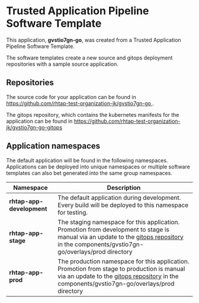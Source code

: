# Trusted Application Pipeline Software Template

This application, **gvstio7gn-go**, was created from a Trusted Application Pipeline Software Template.

The software templates create a new source and gitops deployment repositories with a sample source application. 

## Repositories

The source code for your application can be found in [https://github.com/rhtap-test-organization-jk/gvstio7gn-go ](https://github.com/rhtap-test-organization-jk/gvstio7gn-go ).
 
The gitops repository, which contains the kubernetes manifests for the application can be found in 
[https://github.com/rhtap-test-organization-jk/gvstio7gn-go-gitops ](https://github.com/rhtap-test-organization-jk/gvstio7gn-go-gitops ) 

## Application namespaces 

The default application will be found in the following namespaces. Applications can be deployed into unique namespaces or multiple software templates can also bet generated into the same group namespaces.  

|  Namespace   |  Description   |  
| -------- | -------- |   
| **rhtap-app-development** | The default application during development. Every build will be deployed to this namespace for testing. | 
| **rhtap-app-stage** | The staging namespace for this application. Promotion from development to stage is manual via an update to the [gitops repository](https://github.com/rhtap-test-organization-jk/gvstio7gn-go-gitops ) in the components/gvstio7gn-go/overlays/prod directory |  
| **rhtap-app-prod** | The production namespace for this application. Promotion from stage to production is manual via an update to the [gitops repository](https://github.com/rhtap-test-organization-jk/gvstio7gn-go-gitops ) in the components/gvstio7gn-go/overlays/prod directory | 